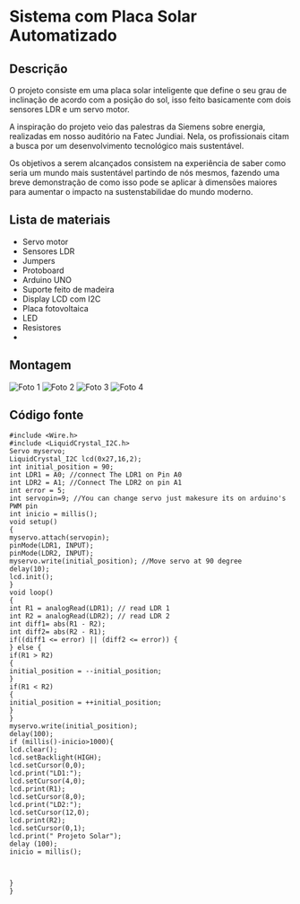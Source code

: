 # Sistema com Placa Solar Automatizado #


## Descrição ##

O projeto consiste em uma placa solar inteligente que define o seu grau de inclinação de acordo com a posição do sol, isso feito basicamente com dois sensores LDR e um servo motor. 

A inspiração do projeto veio das palestras da Siemens sobre energia, realizadas em nosso auditório na Fatec Jundiai. Nela, os profissionais citam a busca por um desenvolvimento tecnológico mais sustentável. 

Os objetivos a serem alcançados consistem na experiência de saber como seria um mundo mais sustentável partindo de nós mesmos, fazendo uma breve demonstração de como isso pode se aplicar à dimensões maiores para aumentar o impacto na sustenstabilidae do mundo moderno. 



## Lista de materiais ##

+ Servo motor 
+ Sensores LDR
+ Jumpers 
+ Protoboard 
+ Arduino UNO
+ Suporte feito de madeira
+ Display LCD com I2C
+ Placa fotovoltaica 
+ LED
+ Resistores 
+ 



## Montagem ##
![Foto 1](https://user-images.githubusercontent.com/105395036/170888481-ff1f949a-7027-4eb0-9bad-088e10c7b615.jpeg)
![Foto 2](https://user-images.githubusercontent.com/105395036/170888521-dce0ca3f-b25a-4c9e-8651-1671f1ca8488.jpeg)
![Foto 3](https://user-images.githubusercontent.com/105395036/170888573-86543188-6bb5-4db7-9369-93824cb955f2.jpeg)
![Foto 4](https://user-images.githubusercontent.com/105395036/170888597-5c2b3b23-5c77-433c-a397-3deaaf0579b2.jpeg)




## Código fonte ##

``` #include <Servo.h> //including the library of servo motor
#include <Wire.h>
#include <LiquidCrystal_I2C.h>
Servo myservo;
LiquidCrystal_I2C lcd(0x27,16,2);
int initial_position = 90;
int LDR1 = A0; //connect The LDR1 on Pin A0
int LDR2 = A1; //Connect The LDR2 on pin A1
int error = 5;
int servopin=9; //You can change servo just makesure its on arduino's PWM pin
int inicio = millis();
void setup()
{
myservo.attach(servopin);
pinMode(LDR1, INPUT);
pinMode(LDR2, INPUT);
myservo.write(initial_position); //Move servo at 90 degree
delay(10);
lcd.init();
}
void loop()
{
int R1 = analogRead(LDR1); // read LDR 1
int R2 = analogRead(LDR2); // read LDR 2
int diff1= abs(R1 - R2);
int diff2= abs(R2 - R1);
if((diff1 <= error) || (diff2 <= error)) {
} else {
if(R1 > R2)
{
initial_position = --initial_position;
}
if(R1 < R2)
{
initial_position = ++initial_position;
}
}
myservo.write(initial_position);
delay(100);
if (millis()-inicio>1000){
lcd.clear();
lcd.setBacklight(HIGH);
lcd.setCursor(0,0);
lcd.print("LD1:");
lcd.setCursor(4,0);
lcd.print(R1);
lcd.setCursor(8,0);
lcd.print("LD2:");
lcd.setCursor(12,0);
lcd.print(R2);
lcd.setCursor(0,1);
lcd.print(" Projeto Solar");
delay (100);
inicio = millis();



}
} 





